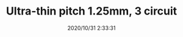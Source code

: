 ﻿---
layout: post 
title: Ultra-thin pitch 1.25mm, 3 circuit
tags: 
categories: wire-harness
overview: Ultra-thin pitch 1.25mm, 3 circuit
series: FN125
part_number: JK125/03
thumb_img: static/202010/460-thumb-20201031103414.jpg
small_img: static/202010/460-20201031103414.jpg
date: 2020/10/31 2:33:31
---



